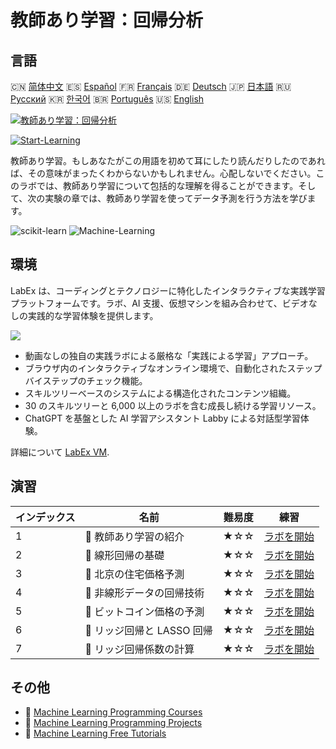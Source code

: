 # 教師あり学習：回帰分析

## 言語

🇨🇳 [简体中文](README_zh.md) 🇪🇸 [Español](README_es.md) 🇫🇷 [Français](README_fr.md) 🇩🇪 [Deutsch](README_de.md) 🇯🇵 [日本語](README_ja.md) 🇷🇺 [Русский](README_ru.md) 🇰🇷 [한국어](README_ko.md) 🇧🇷 [Português](README_pt.md) 🇺🇸 [English](README.md) 

[![教師あり学習：回帰分析](https://cover-creator.labex.io/supervised-learning-regression.png?lang=ja)](https://labex.io/ja/courses/supervised-learning-regression)

[![Start-Learning](https://img.shields.io/badge/Start-Learning-whitesmoke?style=for-the-badge)](https://labex.io/ja/courses/supervised-learning-regression)

教師あり学習。もしあなたがこの用語を初めて耳にしたり読んだりしたのであれば、その意味がまったくわからないかもしれません。心配しないでください。このラボでは、教師あり学習について包括的な理解を得ることができます。そして、次の実験の章では、教師あり学習を使ってデータ予測を行う方法を学びます。

![scikit-learn](https://img.shields.io/badge/scikit-learn-whitesmoke?style=for-the-badge&logo=scikit-learn)
![Machine-Learning](https://img.shields.io/badge/Machine-Learning-whitesmoke?style=for-the-badge&logo=machine-learning)


## 環境

LabEx は、コーディングとテクノロジーに特化したインタラクティブな実践学習プラットフォームです。ラボ、AI 支援、仮想マシンを組み合わせて、ビデオなしの実践的な学習体験を提供します。

![](https://tutorial-screenshot.getvm.io/images/vm-1725247253.png)

- 動画なしの独自の実践ラボによる厳格な「実践による学習」アプローチ。
- ブラウザ内のインタラクティブなオンライン環境で、自動化されたステップバイステップのチェック機能。
- スキルツリーベースのシステムによる構造化されたコンテンツ組織。
- 30 のスキルツリーと 6,000 以上のラボを含む成長し続ける学習リソース。
- ChatGPT を基盤とした AI 学習アシスタント Labby による対話型学習体験。

詳細について [LabEx VM](https://support.labex.io/using-labex/virtual-machine).

## 演習

|   インデックス | 名前                       | 難易度   | 練習                                                                                                                   |
|----------------|----------------------------|----------|------------------------------------------------------------------------------------------------------------------------|
|              1 | 📖 教師あり学習の紹介      | ★☆☆      | <a target='_blank' href='https://labex.io/ja/labs/ml-introduction-to-supervised-learning-20791'>ラボを開始</a>         |
|              2 | 📖 線形回帰の基礎          | ★☆☆      | <a target='_blank' href='https://labex.io/ja/labs/ml-linear-regression-fundamentals-20799'>ラボを開始</a>              |
|              3 | 📖 北京の住宅価格予測      | ★☆☆      | <a target='_blank' href='https://labex.io/ja/labs/ml-prediction-for-beijing-housing-prices-20805'>ラボを開始</a>       |
|              4 | 📖 非線形データの回帰技術  | ★☆☆      | <a target='_blank' href='https://labex.io/ja/labs/sklearn-nonlinear-data-regression-techniques-20804'>ラボを開始</a>   |
|              5 | 📖 ビットコイン価格の予測  | ★☆☆      | <a target='_blank' href='https://labex.io/ja/labs/sklearn-prediction-for-bitcoin-price-20806'>ラボを開始</a>           |
|              6 | 📖 リッジ回帰と LASSO 回帰 | ★☆☆      | <a target='_blank' href='https://labex.io/ja/labs/ml-ridge-regression-and-lasso-regression-20808'>ラボを開始</a>       |
|              7 | 📖 リッジ回帰係数の計算    | ★☆☆      | <a target='_blank' href='https://labex.io/ja/labs/ml-calculation-of-ridge-regression-coefficient-20753'>ラボを開始</a> |

## その他

- 🔗 [Machine Learning Programming Courses](https://github.com/labex-labs/awesome-programming-courses)
- 🔗 [Machine Learning Programming Projects](https://github.com/labex-labs/awesome-programming-projects)
- 🔗 [Machine Learning Free Tutorials](https://github.com/labex-labs/ml-free-tutorials)

